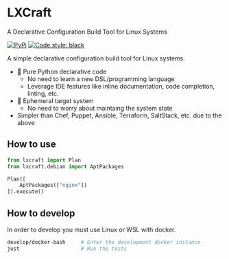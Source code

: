 # LXCraft

A Declarative Configuration Build Tool for Linux Systems

[![PyPi](https://img.shields.io/pypi/v/lxcraft.svg?style=flat-square)](https://pypi.python.org/pypi/lxcraft)
[![Code style: black](https://img.shields.io/badge/code%20style-black-000000.svg?style=flat-square)](https://github.com/ambv/black)

A simple declarative configuration build tool for Linux systems.

- 🐍 Pure Python declarative code
    - No need to learn a new DSL/programming language
    - Leverage IDE features like inline documentation, code completion, linting, etc.
- 📏 Ephemeral target system
    - No need to worry about maintaing the system state
- Simpler than Chef, Puppet, Ansible, Terraform, SaltStack, etc. due to the above


## How to use
```python
from lxcraft import Plan
from lxcraft.debian import AptPackages

Plan([
    AptPackages(["nginx"])
]).execute()
```

## How to develop

In order to develop you must use Linux or WSL with docker.

```sh
develop/docker-bash     # Enter the development docker instance
just                    # Run the tests
```
